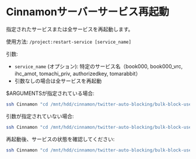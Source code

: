 # Cinnamonサーバーサービス再起動

指定されたサービスまたは全サービスを再起動します。

使用方法: `/project:restart-service [service_name]`

引数:
- `service_name` (オプション): 特定のサービス名（book000, book000_vrc, ihc_amot, tomachi_priv, authorizedkey, tomarabbit）
- 引数なしの場合は全サービスを再起動

$ARGUMENTSが指定されている場合:
```bash
ssh Cinnamon "cd /mnt/hdd/cinnamon/twitter-auto-blocking/bulk-block-users && docker compose restart $ARGUMENTS"
```

引数が指定されていない場合:
```bash
ssh Cinnamon "cd /mnt/hdd/cinnamon/twitter-auto-blocking/bulk-block-users && docker compose restart"
```

再起動後、サービスの状態を確認してください:
```bash
ssh Cinnamon "cd /mnt/hdd/cinnamon/twitter-auto-blocking/bulk-block-users && docker compose ps"
```